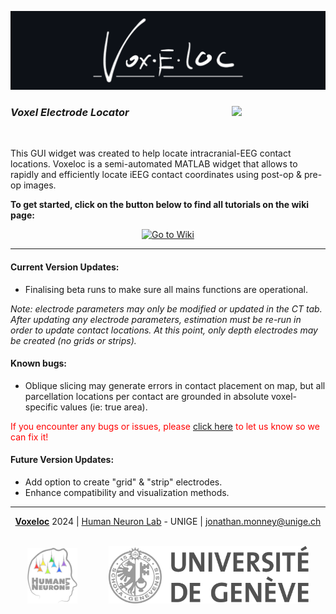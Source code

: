 <a href="https://github.com/HumanNeuronLab/voxeloc"><img src="https://raw.githubusercontent.com/HumanNeuronLab/voxeloc/main/assets/voxeloc_logoBG.png"/></a>

<h3><a href="https://github.com/HumanNeuronLab/voxeloc/releases"><img src="https://img.shields.io/badge/v0.9V-19%C2%B7Mar%C2%B72024-blue?logo=github" width="150" align="right"/></a><div align="left"><i>Voxel Electrode Locator</i></div></h3>
<br />

This GUI widget was created to help locate intracranial-EEG contact locations.
Voxeloc is a semi-automated MATLAB widget that allows to rapidly and 
efficiently locate iEEG contact coordinates using post-op & pre-op images.
<br />

**To get started, click on the button below to find all tutorials on the wiki page:**
<br />

<div align="center"><a href="https://github.com/HumanNeuronLab/voxeloc/wiki"><img alt="Go to Wiki" src="https://img.shields.io/badge/Go%20to%20Wiki-blue?style=for-the-badge" width="150"></a></div>


---

#### Current Version Updates:
- Finalising beta runs to make sure all mains functions are operational.

*Note: electrode parameters may only be modified or updated in the
CT tab. After updating any electrode parameters, estimation must be
re-run in order to update contact locations. At this point, only
depth electrodes may be created (no grids or strips).*

#### Known bugs:
- Oblique slicing may generate errors in contact placement on map, but all 
parcellation locations per contact are grounded in absolute voxel-specific 
values (ie: true area).
<div style="color:red;">If you encounter any bugs or issues, please <a href="https://github.com/HumanNeuronLab/voxeloc/issues/new">click here</a> to let us know so we can fix it!</div>

#### Future Version Updates:
- Add option to create "grid" & "strip" electrodes.
- Enhance compatibility and visualization methods.

---

<p align="center"> <b><u>Voxeloc</u></b> 2024 
| <a href="https://www.unige.ch/medecine/neucli/en/groupes-de-recherche/1034megevand/">Human Neuron Lab</a> - UNIGE 
| <a href="mailto:jonathan.monney@unige.ch">jonathan.monney@unige.ch</a></p>
<br>
<div align="center">
  <a href="https://www.unige.ch/medecine/neucli/en/groupes-de-recherche/1034megevand/">
  <img src="https://raw.githubusercontent.com/HumanNeuronLab/voxeloc/main/assets/HNL_logo.png" width="80"/></a>
  &emsp;&emsp;&emsp;
  <a href="https://www.unige.ch/medecine/neucli/en/groupes-de-recherche/1034megevand/">
  <img src="https://raw.githubusercontent.com/HumanNeuronLab/voxeloc/main/assets/UNIGE_logo.png" width="320"/>
</a></div>
















